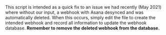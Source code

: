 This script is intended as a quick fix to an issue we had recently (May 2021) where without our input, a webhook with Asana desynced and was automatically deleted.
When this occurs, simply edit the file to create the intended webhook and record all information to update the webhook database. 
**Remember to remove the deleted webhook from the database.**
